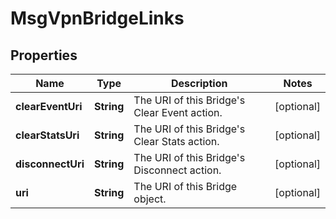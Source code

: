 
# MsgVpnBridgeLinks

## Properties
Name | Type | Description | Notes
------------ | ------------- | ------------- | -------------
**clearEventUri** | **String** | The URI of this Bridge&#39;s Clear Event action. |  [optional]
**clearStatsUri** | **String** | The URI of this Bridge&#39;s Clear Stats action. |  [optional]
**disconnectUri** | **String** | The URI of this Bridge&#39;s Disconnect action. |  [optional]
**uri** | **String** | The URI of this Bridge object. |  [optional]



